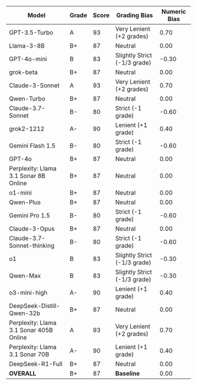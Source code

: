| Model | Grade | Score | Grading Bias | Numeric Bias |
|------|-------|-------|-------------|-------------|
| GPT-3.5-Turbo | A | 93 | Very Lenient (+2 grades) | 0.70 |
| Llama-3-8B | B+ | 87 | Neutral | 0.00 |
| GPT-4o-mini | B | 83 | Slightly Strict (-1/3 grade) | -0.30 |
| grok-beta | B+ | 87 | Neutral | 0.00 |
| Claude-3-Sonnet | A | 93 | Very Lenient (+2 grades) | 0.70 |
| Qwen-Turbo | B+ | 87 | Neutral | 0.00 |
| Claude-3.7-Sonnet | B- | 80 | Strict (-1 grade) | -0.60 |
| grok2-1212 | A- | 90 | Lenient (+1 grade) | 0.40 |
| Gemini Flash 1.5 | B- | 80 | Strict (-1 grade) | -0.60 |
| GPT-4o | B+ | 87 | Neutral | 0.00 |
| Perplexity: Llama 3.1 Sonar 8B Online | B+ | 87 | Neutral | 0.00 |
| o1-mini | B+ | 87 | Neutral | 0.00 |
| Qwen-Plus | B+ | 87 | Neutral | 0.00 |
| Gemini Pro 1.5 | B- | 80 | Strict (-1 grade) | -0.60 |
| Claude-3-Opus | B+ | 87 | Neutral | 0.00 |
| Claude-3.7-Sonnet-thinking | B- | 80 | Strict (-1 grade) | -0.60 |
| o1 | B | 83 | Slightly Strict (-1/3 grade) | -0.30 |
| Qwen-Max | B | 83 | Slightly Strict (-1/3 grade) | -0.30 |
| o3-mini-high | A- | 90 | Lenient (+1 grade) | 0.40 |
| DeepSeek-Distill-Qwen-32b | B+ | 87 | Neutral | 0.00 |
| Perplexity: Llama 3.1 Sonar 405B Online | A | 93 | Very Lenient (+2 grades) | 0.70 |
| Perplexity: Llama 3.1 Sonar 70B | A- | 90 | Lenient (+1 grade) | 0.40 |
| DeepSeek-R1-Full | B+ | 87 | Neutral | 0.00 |
| **OVERALL** | B+ | 87 | **Baseline** | 0.00 |